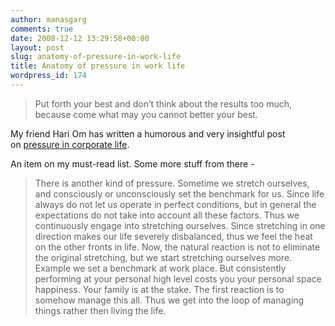 ```yaml
---
author: manasgarg
comments: true
date: 2008-12-12 13:29:58+00:00
layout: post
slug: anatomy-of-pressure-in-work-life
title: Anatomy of pressure in work life
wordpress_id: 174
---
```


<blockquote>Put forth your best and don’t think about the results too much, because come what may you cannot better your best.</blockquote>


My friend Hari Om has written a humorous and very insightful post on [pressure in corporate life](http://replay.waybackmachine.org/20090131054005/http://shariom.blogspot.com/2008/09/pressure-test-of-character-or-test-of.html).

An item on my must-read list. Some more stuff from there -


<blockquote>There is another kind of pressure. Sometime we stretch ourselves, and consciously or unconsciously set the benchmark for us. Since life always do not let us operate in perfect conditions, but in general the expectations do not take into account all these factors. Thus we continuously engage into stretching ourselves. Since stretching in one direction makes our life severely disbalanced, thus we feel the heat on the other fronts in life. Now, the natural reaction is not to eliminate the original stretching, but we start stretching ourselves more. Example we set a benchmark at work place. But consistently performing at your personal high level costs you your personal space happiness. Your family is at the stake. The first reaction is to somehow manage this all. Thus we get into the loop of managing things rather then living the life.</blockquote>
